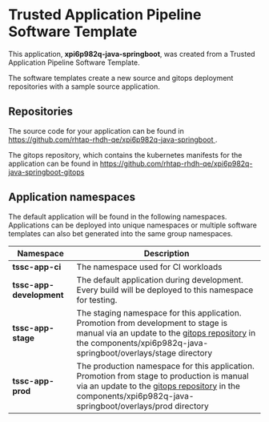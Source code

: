 # Trusted Application Pipeline Software Template

This application, **xpi6p982q-java-springboot**, was created from a Trusted Application Pipeline Software Template.

The software templates create a new source and gitops deployment repositories with a sample source application. 

## Repositories

The source code for your application can be found in [https://github.com/rhtap-rhdh-qe/xpi6p982q-java-springboot ](https://github.com/rhtap-rhdh-qe/xpi6p982q-java-springboot ).
 
The gitops repository, which contains the kubernetes manifests for the application can be found in 
[https://github.com/rhtap-rhdh-qe/xpi6p982q-java-springboot-gitops ](https://github.com/rhtap-rhdh-qe/xpi6p982q-java-springboot-gitops ) 

## Application namespaces 

The default application will be found in the following namespaces. Applications can be deployed into unique namespaces or multiple software templates can also bet generated into the same group namespaces.  

|  Namespace   |  Description   |  
| -------- | -------- |
| **tssc-app-ci** | The namespace used for CI workloads |
| **tssc-app-development** | The default application during development. Every build will be deployed to this namespace for testing. |
| **tssc-app-stage** | The staging namespace for this application. Promotion from development to stage is manual via an update to the [gitops repository](https://github.com/rhtap-rhdh-qe/xpi6p982q-java-springboot-gitops ) in the components/xpi6p982q-java-springboot/overlays/stage directory |
| **tssc-app-prod** | The production namespace for this application. Promotion from stage to production is manual via an update to the [gitops repository](https://github.com/rhtap-rhdh-qe/xpi6p982q-java-springboot-gitops ) in the components/xpi6p982q-java-springboot/overlays/prod directory |